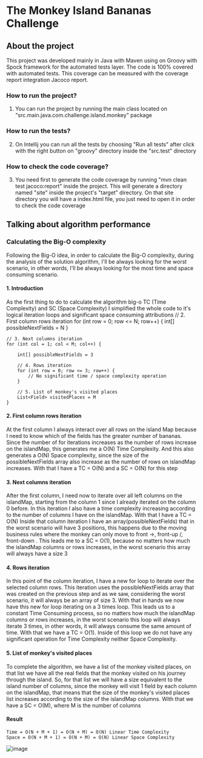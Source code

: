 # The Monkey Island Bananas Challenge

## About the project
This project was developed mainly in Java with Maven using on Groovy with Spock framework for the automated tests layer.
The code is 100% covered with automated tests. This coverage can be measured with the coverage report integration Jacoco report.

### How to run the project?
1. You can run the project by running the main class located on "src.main.java.com.challenge.island.monkey" package

### How to run the tests?
2. On Intellij you can run all the tests by choosing "Run all tests" after click with the right button on "groovy" directory inside the "src.test" directory

### How to check the code coverage?
3. You need first to generate the code coverage by running "mvn clean test jacoco:report" inside the project. This will generate a directory named "site" inside the project's "target" directory. On that site directory you will have a index.html file, you just need to open it in order to check the code coverage

## Talking about algorithm performance
### Calculating the Big-O complexity
Following the Big-O idea, in order to calculate the Big-O complexity, during the analysis of the solution algorithm, I'll be always looking for the worst scenario, in other words, I'll be always looking for the most time and space consuming scenario.

#### 1. Introduction
As the first thing to do to calculate the algorithm big-o TC (Time Complexity) and SC (Space Complexity) I simplified the whole code to it's logical iteration loops and significant space consuming attributions
// 2. First column rows iteration
for (int row = 0; row <= N; row++) {
    int[] possibleNextFields = N
}

```
// 3. Next columns iteration
for (int col = 1; col < M; col++) {

    int[] possibleNextFields = 3

    // 4. Rows iteration
    for (int row = 0; row <= 3; row++) {
        // No significant time / space complexity operation
    }

    // 5. List of monkey's visited places
    List<Field> visitedPlaces = M
}
```

#### 2. First column rows iteration
At the first column I always interact over all rows on the island Map because I need to know which of the fields has the greater number of bananas. Since the number of for iterations increases as the number of rows increase on the islandMap, this generates me a O(N) Time Complexity. And this also generates a O(N) Space complexity, since the size of the possibleNextFields array also increase as the number of rows on islandMap increases.
With that I have a TC = O(N) and a SC = O(N) for this step

#### 3. Next columns iteration
After the first column, I need now to iterate over all left columns on the islandMap, starting from the column 1 since I already iterated on the column 0 before. 
In this iteration I also have a time complexity increasing according to the number of columns I have on the islandMap.
With that I have a TC = O(N)
Inside that column iteration I have an array(possibleNextFields) that in the worst scenario will have 3 positions, this happens due to the moving business rules where the monkey can only move to front ->, front-up /, front-down \. 
This leads me to a SC = O(1), because no matters how much the islandMap columns or rows increases, in the worst scenario this array will always have a size 3

#### 4. Rows iteration
In this point of the column iteration, I have a new for loop to iterate over the selected column rows. This iteration uses the possibleNextFields array that was created on the previous step and as we saw, considering the worst scenario, it will always be an array of size 3.
With that in hands we now have this new for loop iterating on a 3 times loop. This leads us to a constant Time Consuming process, so no matters how much the islandMap columns or rows increases, in the worst scenario this loop will always iterate 3 times, in other words, it will always consume the same amount of time.
With that we have a TC = O(1).
Inside of this loop we do not have any significant operation for Time Complexity neither Space Complexity. 

#### 5. List of monkey's visited places
To complete the algorithm, we have a list of the monkey visited places, on that list we have all the real fields that the monkey visited on his journey through the island. So, for that list we will have a size equivalent to the island number of columns, since the monkey will visit 1 field by each column on the islandMap, that means that the size of the monkey's visited places list increases according to the size of the islandMap columns.
With that we have a SC = O(M), where M is the number of columns

#### Result
```
Time = O(N + M + 1) = O(N + M) = O(N) Linear Time Complexity
Space = O(N + M + 1) = O(N + M) = O(N) Linear Space Complexity
```
![image](https://user-images.githubusercontent.com/4285378/173197533-1f79c32b-5ae5-42c2-9a13-5becf1ed9e22.png)
